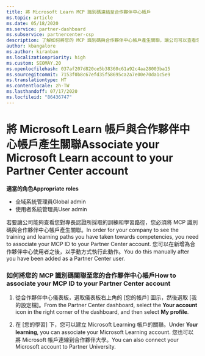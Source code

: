 ```yaml
---
title: 將 Microsoft Learn MCP 識別碼連結至合作夥伴中心帳戶
ms.topic: article
ms.date: 05/18/2020
ms.service: partner-dashboard
ms.subservice: partnercenter-csp
description: 了解如何將您的 MCP 識別碼與合作夥伴中心帳戶產生關聯，讓公司可以查看您對專長認證所採取的訓練和學習路徑。
author: kbangalore
ms.author: kiranban
ms.localizationpriority: high
ms.custom: SEOMAY.20
ms.openlocfilehash: 037af207d820ce5b38360c61a92c4aa28003ba15
ms.sourcegitcommit: 7153f0b8c67efd35f58695ca2a7e00e70da1c5e9
ms.translationtype: HT
ms.contentlocale: zh-TW
ms.lasthandoff: 07/17/2020
ms.locfileid: "86436747"
---
```

# <a name="associate-your-microsoft-learn-account-to-your-partner-center-account"></a><span data-ttu-id="9b1b0-103">將 Microsoft Learn 帳戶與合作夥伴中心帳戶產生關聯</span><span class="sxs-lookup"><span data-stu-id="9b1b0-103">Associate your Microsoft Learn account to your Partner Center account</span></span>

<span data-ttu-id="9b1b0-104">**適當的角色**</span><span class="sxs-lookup"><span data-stu-id="9b1b0-104">**Appropriate roles**</span></span>

- <span data-ttu-id="9b1b0-105">全域系統管理員</span><span class="sxs-lookup"><span data-stu-id="9b1b0-105">Global admin</span></span>
- <span data-ttu-id="9b1b0-106">使用者系統管理員</span><span class="sxs-lookup"><span data-stu-id="9b1b0-106">User admin</span></span>

<span data-ttu-id="9b1b0-107">若要讓公司能夠查看您對專長認證所採取的訓練和學習路徑，您必須將 MCP 識別碼與合作夥伴中心帳戶產生關聯。</span><span class="sxs-lookup"><span data-stu-id="9b1b0-107">In order for your company to see the training and learning paths you have taken towards competencies, you need to associate your MCP ID to your Partner Center account.</span></span> <span data-ttu-id="9b1b0-108">您可以在新增為合作夥伴中心使用者之後，以手動方式執行此動作。</span><span class="sxs-lookup"><span data-stu-id="9b1b0-108">You do this manually after you have been added as a Partner Center user.</span></span>

### <a name="how-to-associate-your-mcp-id-to-your-partner-center-account"></a><span data-ttu-id="9b1b0-109">如何將您的 MCP 識別碼關聯至您的合作夥伴中心帳戶</span><span class="sxs-lookup"><span data-stu-id="9b1b0-109">How to associate your MCP ID to your Partner Center account</span></span>

1. <span data-ttu-id="9b1b0-110">從合作夥伴中心儀表板，選取儀表板右上角的 [您的帳戶] 圖示，然後選取 [我的設定檔]。</span><span class="sxs-lookup"><span data-stu-id="9b1b0-110">From the Partner Center dashboard, select the **Your account** icon in the right corner of the dashboard, and then select **My profile**.</span></span>

2. <span data-ttu-id="9b1b0-111">在 [您的學習] 下，您可以建立 Microsoft Learning 帳戶的關聯。</span><span class="sxs-lookup"><span data-stu-id="9b1b0-111">Under **Your learning**, you can associate your Microsoft Learning account.</span></span> <span data-ttu-id="9b1b0-112">您也可以將 Microsoft 帳戶連線到合作夥伴大學。</span><span class="sxs-lookup"><span data-stu-id="9b1b0-112">You can also connect your Microsoft account to Partner University.</span></span>
